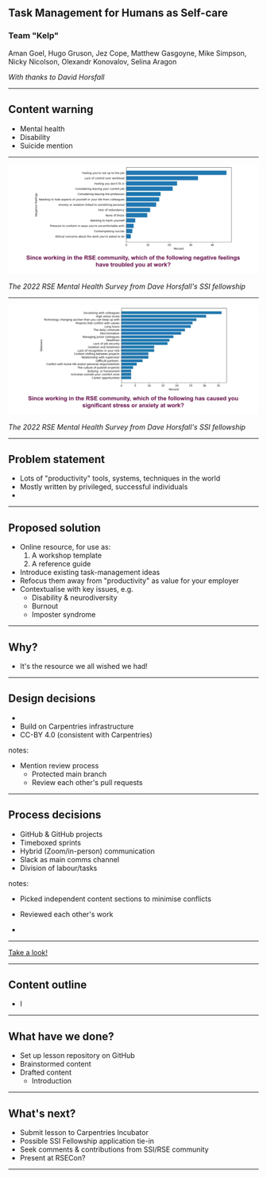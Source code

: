 ## Task Management for Humans as Self-care
### Team "Kelp"

Aman Goel,
Hugo Gruson,
Jez Cope,
Matthew Gasgoyne,
Mike Simpson,
Nicky Nicolson,
Olexandr Konovalov,
Selina Aragon

_With thanks to David Horsfall_

---

## Content warning

- Mental health
- Disability
- Suicide mention

---

![](/episodes/fig/RSE-mental-health-survey-1.png)

_The 2022 RSE Mental Health Survey from Dave Horsfall's SSI fellowship_

---

![](/episodes/fig/RSE-mental-health-survey-2.png)

_The 2022 RSE Mental Health Survey from Dave Horsfall's SSI fellowship_

---

## Problem statement

- Lots of "productivity" tools, systems, techniques in the world
- Mostly written by privileged, successful individuals
- 

---

## Proposed solution

- Online resource, for use as:
  1. A workshop template
  2. A reference guide
- Introduce existing task-management ideas
- Refocus them away from "productivity" as value for your employer
- Contextualise with key issues, e.g.
  - Disability & neurodiversity
  - Burnout
  - Imposter syndrome
  
---

## Why?

- It's the resource we all wished we had!

---

## Design decisions

- 
- Build on Carpentries infrastructure
- CC-BY 4.0 (consistent with Carpentries)

notes:

- Mention review process
  - Protected main branch
  - Review each other's pull requests
  
---

## Process decisions

- GitHub & GitHub projects
- Timeboxed sprints
- Hybrid (Zoom/in-person) communication
- Slack as main comms channel
- Division of labour/tasks
  
notes:

- Picked independent content sections to minimise conflicts
- Reviewed each other's work

- 
  
---

[Take a look!](https://olexandr-konovalov.github.io/task-management/index.html)

---

## Content outline

- I

---

## What have we done?

- Set up lesson repository on GitHub
- Brainstormed content
- Drafted content
  - Introduction

---

## What's next?

- Submit lesson to Carpentries Incubator
- Possible SSI Fellowship application tie-in
- Seek comments & contributions from SSI/RSE community
- Present at RSECon?

---

